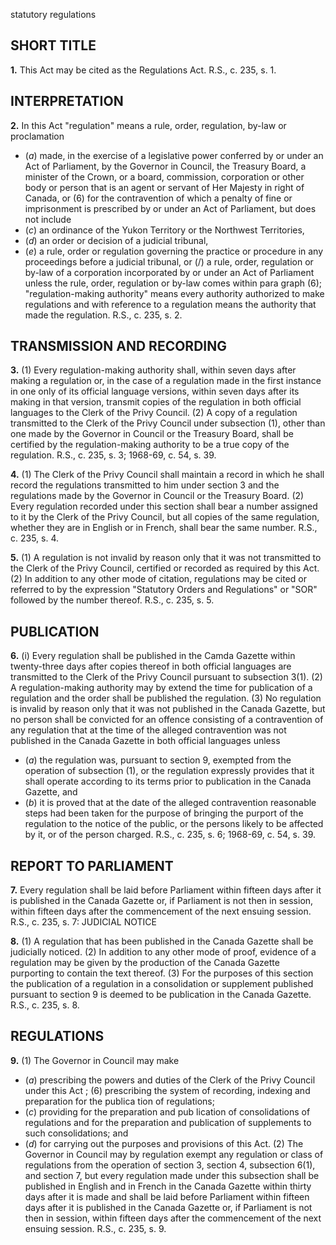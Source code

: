 statutory regulations

## SHORT TITLE

**1.** This Act may be cited as the Regulations
Act. R.S., c. 235, s. 1.

## INTERPRETATION

**2.** In this Act
"regulation" means a rule, order, regulation,
by-law or proclamation
  * (_a_) made, in the exercise of a legislative
power conferred by or under an Act of
Parliament, by the Governor in Council,
the Treasury Board, a minister of the
Crown, or a board, commission, corporation
or other body or person that is an agent or
servant of Her Majesty in right of Canada,
or
(6) for the contravention of which a penalty
of fine or imprisonment is prescribed by or
under an Act of Parliament,
but does not include
  * (_c_) an ordinance of the Yukon Territory or
the Northwest Territories,
  * (_d_) an order or decision of a judicial
tribunal,
  * (_e_) a rule, order or regulation governing the
practice or procedure in any proceedings
before a judicial tribunal, or
(/) a rule, order, regulation or by-law of a
corporation incorporated by or under an
Act of Parliament unless the rule, order,
regulation or by-law comes within para
graph (6);
"regulation-making authority" means every
authority authorized to make regulations
and with reference to a regulation means
the authority that made the regulation.
R.S., c. 235, s. 2.

## TRANSMISSION AND RECORDING

**3.** (1) Every regulation-making authority
shall, within seven days after making a
regulation or, in the case of a regulation made
in the first instance in one only of its official
language versions, within seven days after its
making in that version, transmit copies of the
regulation in both official languages to the
Clerk of the Privy Council.
(2) A copy of a regulation transmitted to
the Clerk of the Privy Council under
subsection (1), other than one made by the
Governor in Council or the Treasury Board,
shall be certified by the regulation-making
authority to be a true copy of the regulation.
R.S., c. 235, s. 3; 1968-69, c. 54, s. 39.

**4.** (1) The Clerk of the Privy Council shall
maintain a record in which he shall record
the regulations transmitted to him under
section 3 and the regulations made by the
Governor in Council or the Treasury Board.
(2) Every regulation recorded under this
section shall bear a number assigned to it by
the Clerk of the Privy Council, but all copies
of the same regulation, whether they are in
English or in French, shall bear the same
number. R.S., c. 235, s. 4.

**5.** (1) A regulation is not invalid by reason
only that it was not transmitted to the Clerk
of the Privy Council, certified or recorded as
required by this Act.
(2) In addition to any other mode of
citation, regulations may be cited or referred
to by the expression "Statutory Orders and
Regulations" or "SOR" followed by the
number thereof. R.S., c. 235, s. 5.

## PUBLICATION

**6.** (i) Every regulation shall be published
in the Camda Gazette within twenty-three
days after copies thereof in both official
languages are transmitted to the Clerk of the
Privy Council pursuant to subsection 3(1).
(2) A regulation-making authority may by
extend the time for publication of a
regulation and the order shall be published
the regulation.
(3) No regulation is invalid by reason only
that it was not published in the Canada
Gazette, but no person shall be convicted for
an offence consisting of a contravention of
any regulation that at the time of the alleged
contravention was not published in the
Canada Gazette in both official languages
unless
  * (_a_) the regulation was, pursuant to section
9, exempted from the operation of subsection
(1), or the regulation expressly provides
that it shall operate according to its terms
prior to publication in the Canada Gazette,
and
  * (_b_) it is proved that at the date of the
alleged contravention reasonable steps had
been taken for the purpose of bringing the
purport of the regulation to the notice of
the public, or the persons likely to be
affected by it, or of the person charged.
R.S., c. 235, s. 6; 1968-69, c. 54, s. 39.

## REPORT TO PARLIAMENT

**7.** Every regulation shall be laid before
Parliament within fifteen days after it is
published in the Canada Gazette or, if
Parliament is not then in session, within
fifteen days after the commencement of the
next ensuing session. R.S., c. 235, s. 7:
JUDICIAL NOTICE

**8.** (1) A regulation that has been published
in the Canada Gazette shall be judicially
noticed.
(2) In addition to any other mode of proof,
evidence of a regulation may be given by the
production of the Canada Gazette purporting
to contain the text thereof.
(3) For the purposes of this section the
publication of a regulation in a consolidation
or supplement published pursuant to section
9 is deemed to be publication in the Canada
Gazette. R.S., c. 235, s. 8.

## REGULATIONS

**9.** (1) The Governor in Council may make
  * (_a_) prescribing the powers and duties of the
Clerk of the Privy Council under this Act ;
(6) prescribing the system of recording,
indexing and preparation for the publica
tion of regulations;
  * (_c_) providing for the preparation and pub
lication of consolidations of regulations and
for the preparation and publication of
supplements to such consolidations; and
  * (_d_) for carrying out the purposes and
provisions of this Act.
(2) The Governor in Council may by
regulation exempt any regulation or class of
regulations from the operation of section 3,
section 4, subsection 6(1), and section 7, but
every regulation made under this subsection
shall be published in English and in French
in the Canada Gazette within thirty days after
it is made and shall be laid before Parliament
within fifteen days after it is published in the
Canada Gazette or, if Parliament is not then
in session, within fifteen days after the
commencement of the next ensuing session.
R.S., c. 235, s. 9.
